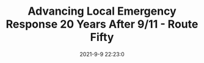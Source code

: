 ---
"title": "Advancing Local Emergency Response 20 Years After 9/11 - Route Fifty"
"date": "2021-9-9 22:23:0"
"feed_name": "GOOGLENEWSINDUSTRIAL"
"feed_website": "https://news.google.com/search?q=industrial%2Bincident&hl=en-US&gl=US&ceid=US:en"
"feed_rss": "https://news.google.com/rss/search?q=industrial%2Bincident&hl=en-US&gl=US&ceid=US:en"
"link": "https://www.route-fifty.com/public-safety/2021/09/advancing-local-emergency-response-20-years-after-911/185259/"
"file": "_posts/2021-1-1-4d77e6d9ace27efebd378d7173e06eef8f8ffa2c.md"
"accident": "0"
"drilling": "0"
---